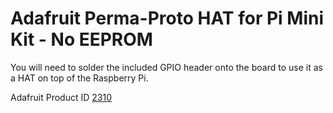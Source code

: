 # Adafruit Perma-Proto HAT for Pi Mini Kit - No EEPROM

You will need to solder the included GPIO header onto the board to use it as a HAT on top of the Raspberry Pi.

Adafruit Product ID [2310](https://www.adafruit.com/product/2310)

